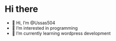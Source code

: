 # Hi there

- 👋 Hi, I’m @Ussas504
- 👀 I’m interested in programming
- 🌱 I’m currently learning wordpress development
<!---
Ussas504/Ussas504 is a ✨ special ✨ repository because its `README.md` (this file) appears on your GitHub profile.
You can click the Preview link to take a look at your changes.
--->
